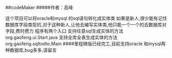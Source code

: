 ##codeMaker
#####作者：高峰

这个项目可以将oracle和mysql 的sql语句转化成实体类
如果是新人,很少能有记住数据库字段类型的,对于这种新人,让他去编写实体类,他只能一个一个的去数据库对字段,费时费力
程序有两个入口
	支持任意sql生成实体的方法org.gaofeng.ui.Start.java
	支持全库全表生成实体的方法org.gaofeng.sqltodto.Main
####里程碑版已经完工,目前支持oracle 和mysql两种数据库,bug多多,请留言